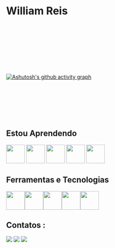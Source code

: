 <h1> William Reis </h1>
<br>
<br>
<br>
<br> 
<br>
<br>
<br>
<!--<div>
<a href="https://github.com/WilliamReisO">
<img height="180em" src="https://github-readme-stats.vercel.app/api/top-langs/?username=WilliamReisO&layout=compact&langs_count=7&theme=dracula"/>

<img height="180em" src="https://github-readme-stats.vercel.app/api?username=WilliamReisO&show_icons=true&theme=dracula&include_all_commits=true&count_private=true"/>
</div> --->



[![Ashutosh's github activity graph](https://github-readme-activity-graph.cyclic.app/graph?username=williamReisO&bg_color=050505&color=f1f4eb&line=34e5b8&point=3cb309&area=true&hide_border=true)](https://github.com/ashutosh00710/github-readme-activity-graph)
<br>
<br>
<br>
<br> 
<br>
<br>
<br>

 <h2>Estou Aprendendo</h2>
 
<p>
 <img src="https://cdn.jsdelivr.net/gh/devicons/devicon/icons/java/java-original-wordmark.svg" width="50" height="50" />     <img src="https://cdn.jsdelivr.net/gh/devicons/devicon/icons/spring/spring-original-wordmark.svg" width="50" height="50" />     <img  src="https://cdn.jsdelivr.net/gh/devicons/devicon/icons/mysql/mysql-original-wordmark.svg"  width="50" height="50"/>     <img  src="https://cdn.jsdelivr.net/gh/devicons/devicon/icons/react/react-original-wordmark.svg" width="50" height="50" />     <img  src="https://cdn.jsdelivr.net/gh/devicons/devicon/icons/docker/docker-original-wordmark.svg"  width="50" height="50"/>
</p>

<h2>Ferramentas e Tecnologias</h2>
<img src="https://cdn.jsdelivr.net/gh/devicons/devicon/icons/javascript/javascript-original.svg"  width="50" height="50"/><img src="https://cdn.jsdelivr.net/gh/devicons/devicon/icons/css3/css3-original-wordmark.svg"  width="50" height="50"/><img src="https://cdn.jsdelivr.net/gh/devicons/devicon/icons/html5/html5-original-wordmark.svg"  width="50" height="50"/><img src="https://cdn.jsdelivr.net/gh/devicons/devicon/icons/python/python-original-wordmark.svg" width="50" height="50" /><img src="https://cdn.jsdelivr.net/gh/devicons/devicon/icons/spring/spring-original-wordmark.svg" width="50" height="50" />

<h2> Contatos :</h2> 
<div>
<a href=https://www.instagram.com/w.i.l.l_oliver/" target="_blank"><img src="https://img.shields.io/badge/-Instagram-%23E4405F?style=for-the-badge&logo=instagram&logoColor=white" target="_blank"></a>
<a href = "mailto:contato@seu-usuário-aqui"><img src="https://img.shields.io/badge/Gmail-D14836?style=for-the-badge&logo=gmail&logoColor=white" target="_blank"></a>
<a href="https://www.linkedin.com/in/william-reis-o/" target="_blank"><img src="https://img.shields.io/badge/-LinkedIn-%230077B5?style=for-the-badge&logo=linkedin&logoColor=white" target="_blank"></a>   
</div>



   
